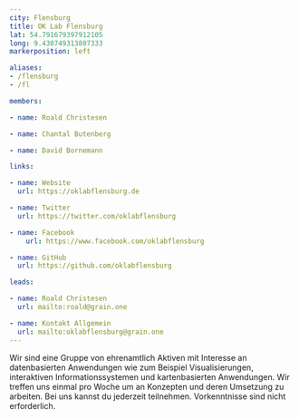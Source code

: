 ```yaml
---
city: Flensburg
title: OK Lab Flensburg
lat: 54.791679397912105
long: 9.430749313807333
markerposition: left

aliases:
- /flensburg
- /fl

members:

- name: Roald Christesen

- name: Chantal Butenberg

- name: David Bornemann

links:

- name: Website
  url: https://oklabflensburg.de

- name: Twitter
  url: https://twitter.com/oklabflensburg

- name: Facebook
    url: https://www.facebook.com/oklabflensburg

- name: GitHub
  url: https://github.com/oklabflensburg

leads:

- name: Roald Christesen
  url: mailto:roald@grain.one

- name: Kontakt Allgemein
  url: mailto:oklabflensburg@grain.one
---
```


Wir sind eine Gruppe von ehrenamtlich Aktiven mit Interesse an datenbasierten Anwendungen wie zum Beispiel Visualisierungen, interaktiven Informationssystemen und kartenbasierten Anwendungen.
Wir treffen uns einmal pro Woche um an Konzepten und deren Umsetzung zu arbeiten. Bei uns kannst du jederzeit teilnehmen. Vorkenntnisse sind nicht erforderlich.